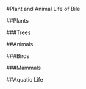 #Plant and Animal Life of Bile

##Plants

###Trees

##Animals

###Birds

###Mammals

##Aquatic Life
